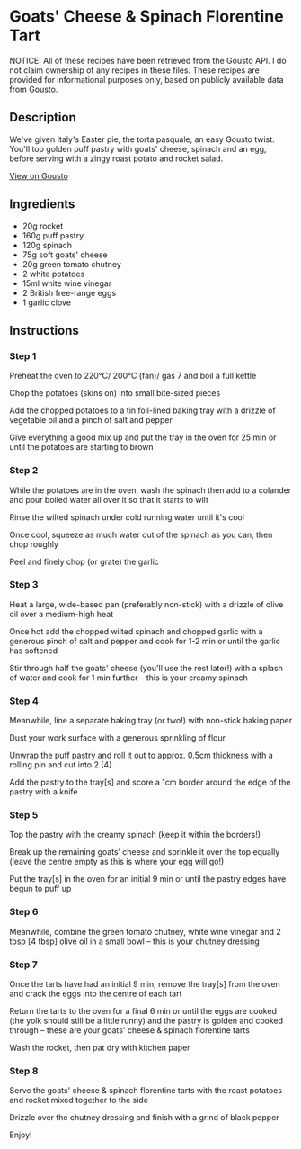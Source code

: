 # Goats' Cheese & Spinach Florentine Tart 

NOTICE: All of these recipes have been retrieved from the Gousto API. I do not claim ownership of any recipes in these files. These recipes are provided for informational purposes only, based on publicly available data from Gousto.

## Description

We've given Italy's Easter pie, the torta pasquale, an easy Gousto twist. You'll top golden puff pastry with goats' cheese, spinach and an egg, before serving with a zingy roast potato and rocket salad. 

[View on Gousto](https://www.gousto.co.uk/recipes/cookbook/goats-cheese-spinach-florentine-tart)

## Ingredients

- 20g rocket
- 160g puff pastry
- 120g spinach
- 75g soft goats' cheese
- 20g green tomato chutney
- 2 white potatoes
- 15ml white wine vinegar
- 2 British free-range eggs
- 1 garlic clove

## Instructions


### Step 1

Preheat the oven to 220°C/ 200°C (fan)/ gas 7 and boil a full kettle

Chop the potatoes (skins on) into small bite-sized pieces

Add the chopped potatoes to a tin foil-lined baking tray with a drizzle of vegetable oil and a pinch of salt and pepper

Give everything a good mix up and put the tray in the oven for 25 min or until the potatoes are starting to brown


### Step 2

While the potatoes are in the oven, wash the spinach then add to a colander and pour boiled water all over it so that it starts to wilt

Rinse the wilted spinach under cold running water until it's cool

Once cool, squeeze as much water out of the spinach as you can, then chop roughly

Peel and finely chop (or grate) the garlic


### Step 3

Heat a large, wide-based pan (preferably non-stick) with a drizzle of olive oil over a medium-high heat

Once hot add the chopped wilted spinach and chopped garlic with a generous pinch of salt and pepper and cook for 1-2 min or until the garlic has softened

Stir through half the goats' cheese (you'll use the rest later!) with a splash of water and cook for 1 min further – this is your creamy spinach


### Step 4

Meanwhile, line a separate baking tray (or two!) with non-stick baking paper

Dust your work surface with a generous sprinkling of flour

Unwrap the puff pastry and roll it out to approx. 0.5cm thickness with a rolling pin and cut into 2 <span class="text-danger">[4]</span>

Add the pastry to the tray<span class="text-danger">[s] </span>and score a 1cm border around the edge of the pastry with a knife


### Step 5

Top the pastry with the creamy spinach (keep it within the borders!)

Break up the remaining goats’ cheese and sprinkle it over the top equally (leave the centre empty as this is where your egg will go!)

Put the tray<span class="text-danger">[s]</span> in the oven for an initial 9 min or until the pastry edges have begun to puff up


### Step 6

Meanwhile, combine the green tomato chutney, white wine vinegar and 2 tbsp <span class="text-danger">[4 tbsp] </span>olive oil in a small bowl – this is your chutney dressing


### Step 7

Once the tarts have had an initial 9 min, remove the tray<span class="text-danger">[s]</span> from the oven and crack the eggs into the centre of each tart

Return the tarts to the oven for a final 6 min or until the eggs are cooked (the yolk should still be a little runny) and the pastry is golden and cooked through – these are your goats' cheese & spinach florentine tarts

Wash the rocket, then pat dry with kitchen paper

### Step 8

Serve the goats' cheese & spinach florentine tarts with the roast potatoes and rocket mixed together to the side

Drizzle over the chutney dressing and finish with a grind of black pepper

Enjoy!

